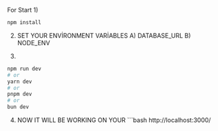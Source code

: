 For Start 
1)
```bash
npm install
```
2) SET YOUR ENVİRONMENT VARİABLES A) DATABASE_URL B) NODE_ENV

3)
```bash
npm run dev
# or
yarn dev
# or
pnpm dev
# or
bun dev
```
4) NOW IT WILL BE WORKING ON YOUR ```bash
  http://localhost:3000/
```

